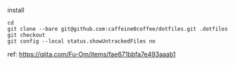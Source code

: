 install

```
cd
git clone --bare git@github.com:caffeine0coffee/dotfiles.git .dotfiles
git checkout
git config --local status.showUntrackedFiles no
```

ref: https://qiita.com/Fu-Om/items/fae671bbfa7e493aaab1
